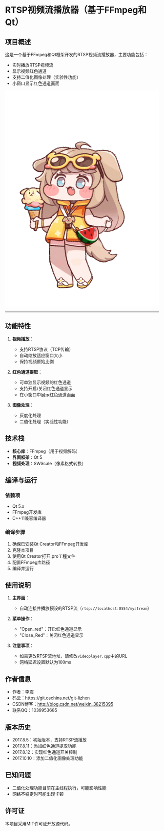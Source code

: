 # RTSP视频流播放器（基于FFmpeg和Qt）

## 项目概述
这是一个基于FFmpeg和Qt框架开发的RTSP视频流播放器，主要功能包括：
- 实时播放RTSP视频流
- 显示视频红色通道
- 支持二值化图像处理（实验性功能）
- 小窗口显示红色通道画面

![demo](./黄油.gif) <!-- 放置你的视频或波形演示动图 -->

---

## 功能特性
1. **视频播放**：
   - 支持RTSP协议（TCP传输）
   - 自动缩放适应窗口大小
   - 保持视频原始比例

2. **红色通道提取**：
   - 可单独显示视频的红色通道
   - 支持开启/关闭红色通道显示
   - 在小窗口中展示红色通道画面

3. **图像处理**：
   - 灰度化处理
   - 二值化处理（实验性功能）

## 技术栈
- **核心库**：FFmpeg（用于视频解码）
- **界面框架**：Qt 5
- **视频处理**：SWScale（像素格式转换）

## 编译与运行
### 依赖项
- Qt 5.x
- FFmpeg开发库
- C++11兼容编译器

### 编译步骤
1. 确保已安装Qt Creator和FFmpeg开发库
2. 克隆本项目
3. 使用Qt Creator打开.pro工程文件
4. 配置FFmpeg库路径
5. 编译并运行

## 使用说明
1. **主界面**：
   - 自动连接并播放预设的RTSP流（`rtsp://localhost:8554/mystream`）
   
2. **菜单操作**：
   - "Open_red"：开启红色通道显示
   - "Close_Red"：关闭红色通道显示

3. **注意事项**：
   - 如需更改RTSP流地址，请修改`videoplayer.cpp`中的URL
   - 网络延迟设置默认为100ms

## 作者信息
- 作者：李震
- 码云：https://git.oschina.net/git-lizhen
- CSDN博客：http://blog.csdn.net/weixin_38215395
- 联系QQ：1039953685

## 版本历史
- 2017.8.5：初始版本，支持RTSP流播放
- 2017.8.11：添加红色通道提取功能
- 2017.8.12：实现红色通道开关控制
- 2017.10.10：添加二值化图像处理功能

## 已知问题
- 二值化处理功能目前在主线程执行，可能影响性能
- 网络不稳定时可能出现卡顿

## 许可证
本项目采用MIT许可证开放源代码。